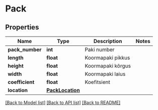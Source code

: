 # Pack

## Properties
Name | Type | Description | Notes
------------ | ------------- | ------------- | -------------
**pack_number** | **int** | Paki number | 
**length** | **float** | Koormapaki pikkus | 
**height** | **float** | Koormapaki kõrgus | 
**width** | **float** | Koormapaki laius | 
**coefficient** | **float** | Koefitsient | 
**location** | [**PackLocation**](PackLocation.md) |  | 

[[Back to Model list]](../README.md#documentation-for-models) [[Back to API list]](../README.md#documentation-for-api-endpoints) [[Back to README]](../README.md)


